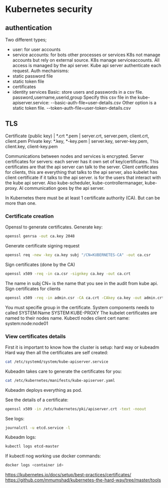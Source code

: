 # Kubernetes security

## authentication
Two different types;
- user: for user accounts
- service accounts: for bots other processes or services
K8s not manage accounts but rely on external source.
K8s manage serviceaccounts.
All access is managed by the api server. Kube api server authenticate each request.
Auth mechanisms:
- static password file
- static token file
- certificates
- identity services
Basic:
store users and passwords in a csv file. password,username,userid,group
Specify this csv file in the kube-apiserver.service: --basic-auth-file=user-details.csv
Other option is a static token file. --token-auth-file=user-token-details.csv

## TLS
Certificate (public key) | *.crt *.pem | server.crt, server.pem, client.crt, client.pem
Private key: *.key, *-key.pem | server.key, server-key.pem, client.key, client-key.pem

Communications between nodes and services is encrypted. 
Server certificates for servers: each server has it own set of key/certificates. This certificates are that the api server can talk to the server.
Client certificates for clients, this are everything that talks to the api server, also kubelet has client certificate if it talks to the api server. is for the users that interact with the kube api server. Also kube-scheduler, kube-controllermanager, kube-proxy.
Al communication goes by the api server.

In Kubernetes there must be at least 1 certificate authority (CA). But can be more than one. 

### Certificate creation
Openssl to generate certificates.
Generate key:
```bash
openssl genrsa -out ca.key 2048
```
Generate certificate signing request
```bash
openssl req -new -key ca.key subj "/CN=KUBERNETES-CA" -out ca.csr
```
Sign certificates (done by the CA)
```bash
openssl x509 -req -in ca.csr -signkey ca.key -out ca.crt
```
The name in subj CN= is the name that you see in the audit from kube api. 
Sign certificates for clients
```bash
openssl x509 -req -in admin.csr -CA ca.crt -CAkey ca.key -out admin.crt
```
You must specifie group in the certificate. System components needs to called SYSTEM:Name SYSTEM:KUBE-PROXY
The kubelet certificates are named to their nodes name.
Kubectl nodes client cert name: system:node:node01

### View certificates details
First it is important to know how the cluster is setup: hard way or kubeadm
Hard way then all the certificates are self created:
```bash
cat /etc/systemd/system/kube-apiserver.service
```
Kubeadm takes care to generate the certificates for you:
```bash
cat /etc/kubernetes/manifests/kube-apiserver.yaml
```
Kubeadm deploys everything as pod.

See the details of a certificate:
```bash
openssl x509 -in /etc/kubernetes/pki/apiserver.crt -text -noout
```
See logs:
```bash
journalctl -u etcd.service -l
```
Kubeadm logs:
```bash
kubectl logs etcd-master
```
If kubectl nog working use docker commands:
```bash
docker logs <container id>
```
https://kubernetes.io/docs/setup/best-practices/certificates/
https://github.com/mmumshad/kubernetes-the-hard-way/tree/master/tools


